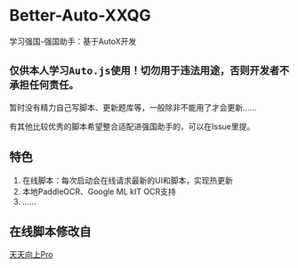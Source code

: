 # Better-Auto-XXQG

学习强国-强国助手：基于AutoX开发

## `仅供本人学习Auto.js使用！切勿用于违法用途，否则开发者不承担任何责任。`

暂时没有精力自己写脚本、更新题库等，一般除非不能用了才会更新……

有其他比较优秀的脚本希望整合适配进强国助手的，可以在Issue里提。

## 特色

1. 在线脚本：每次启动会在线请求最新的UI和脚本，实现热更新
2. 本地PaddleOCR、Google ML kIT OCR支持
3. ……

## 在线脚本修改自

[天天向上Pro](https://hamibot.com/marketplace/Qoi5x?invite=FSmgjKaLJKu9W0POm7PQfmvK)

